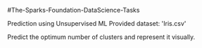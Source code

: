 #The-Sparks-Foundation-DataScience-Tasks
 
 
Prediction using Unsupervised ML
Provided dataset: 'Iris.csv'

Predict the optimum number of clusters and represent it visually.
